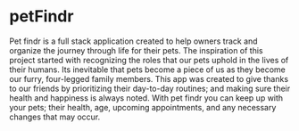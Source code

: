 # petFindr
Pet findr is a full stack application created to help owners track and organize the journey through life for their pets. The inspiration of this project started with recognizing the roles that our pets uphold in the lives of their humans. Its inevitable that pets become a piece of us as they become our furry, four-legged family members. This app was created to give thanks to our friends by prioritizing their day-to-day routines; and making sure their health and happiness is always noted.  With pet findr you can keep up with your pets; their health, age, upcoming appointments, and any necessary changes that may occur. 
